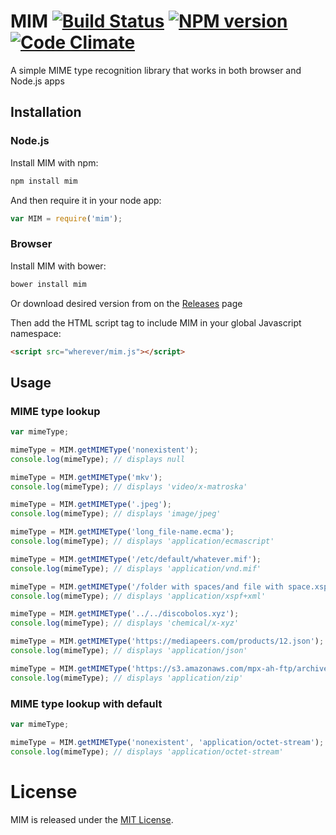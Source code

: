 # MIM [![Build Status](https://travis-ci.org/mediapeers/mim.png?branch=master)](https://travis-ci.org/mediapeers/mim) [![NPM version](https://badge.fury.io/js/mim.png)](http://badge.fury.io/js/mim) [![Code Climate](https://codeclimate.com/github/mediapeers/mim.png)](https://codeclimate.com/github/mediapeers/mim)

A simple MIME type recognition library that works in both browser and Node.js apps

## Installation

### Node.js


Install MIM with npm:

```bash
npm install mim
```

And then require it in your node app:

```javascript
var MIM = require('mim');
```

### Browser

Install MIM with bower:

```bash
bower install mim
```

Or download desired version from on the [Releases](https://github.com/mediapeers/mim/releases) page

Then add the HTML script tag to include MIM in your global Javascript namespace:

```html
<script src="wherever/mim.js"></script>
```

## Usage


### MIME type lookup

```javascript
var mimeType;

mimeType = MIM.getMIMEType('nonexistent');
console.log(mimeType); // displays null

mimeType = MIM.getMIMEType('mkv');
console.log(mimeType); // displays 'video/x-matroska'

mimeType = MIM.getMIMEType('.jpeg');
console.log(mimeType); // displays 'image/jpeg'

mimeType = MIM.getMIMEType('long_file-name.ecma');
console.log(mimeType); // displays 'application/ecmascript'

mimeType = MIM.getMIMEType('/etc/default/whatever.mif');
console.log(mimeType); // displays 'application/vnd.mif'

mimeType = MIM.getMIMEType('/folder with spaces/and file with space.xspf');
console.log(mimeType); // displays 'application/xspf+xml'

mimeType = MIM.getMIMEType('../../discobolos.xyz');
console.log(mimeType); // displays 'chemical/x-xyz'

mimeType = MIM.getMIMEType('https://mediapeers.com/products/12.json');
console.log(mimeType); // displays 'application/json'

mimeType = MIM.getMIMEType('https://s3.amazonaws.com/mpx-ah-ftp/archive_2.zip?token=hello-world');
console.log(mimeType); // displays 'application/zip'
```

### MIME type lookup with default

```javascript
var mimeType;

mimeType = MIM.getMIMEType('nonexistent', 'application/octet-stream');
console.log(mimeType); // displays 'application/octet-stream'
```

# License

MIM is released under the [MIT License](./LICENSE.md).
